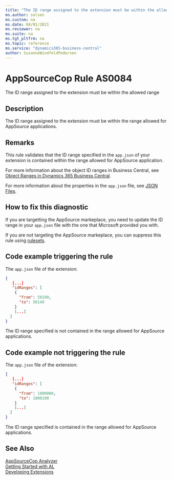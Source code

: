 ```yaml
---
title: "The ID range assigned to the extension must be within the allowed range"
ms.author: solsen
ms.custom: na
ms.date: 04/01/2021
ms.reviewer: na
ms.suite: na
ms.tgt_pltfrm: na
ms.topic: reference
ms.service: "dynamics365-business-central"
author: SusanneWindfeldPedersen
---
```

[//]: # (START>DO_NOT_EDIT)
[//]: # (IMPORTANT:Do not edit any of the content between here and the END>DO_NOT_EDIT.)
[//]: # (Any modifications should be made in the .xml files in the ModernDev repo.)
# AppSourceCop Rule AS0084
The ID range assigned to the extension must be within the allowed range

## Description
The ID range assigned to the extension must be within the range allowed for AppSource applications.

[//]: # (IMPORTANT: END>DO_NOT_EDIT)

## Remarks

This rule validates that the ID range specified in the `app.json` of your extension is contained within the range allowed for AppSource application.

For more information about the object ID ranges in Business Central, see [Object Ranges in Dynamics 365 Business Central](../devenv-object-ranges.md).

For more information about the properties in the `app.json` file, see [JSON Files](../devenv-json-files.md).

## How to fix this diagnostic

If you are targetting the AppSource markeplace, you need to update the ID range in your `app.json` file with the one that Microsoft provided you with.

If you are not targeting the AppSource markeplace, you can suppress this rule using [rulesets](../devenv-using-code-analysis-tool-with-rule-set.md).

## Code example triggering the rule

The `app.json` file of the extension:
```json
{
   [...]
   "idRanges": [
    {
      "from": 50100,
      "to": 50149
    }
    [...]
  ]
}
```

The ID range specified is not contained in the range allowed for AppSource applications. 

## Code example not triggering the rule

The `app.json` file of the extension:
```json
{
   [...]
   "idRanges": [
    {
      "from": 1000000,
      "to": 1000100
    }
    [...]
  ]
}
```
The ID range specified is contained in the range allowed for AppSource applications. 

## See Also  
[AppSourceCop Analyzer](appsourcecop.md)  
[Getting Started with AL](../devenv-get-started.md)  
[Developing Extensions](../devenv-dev-overview.md)  
